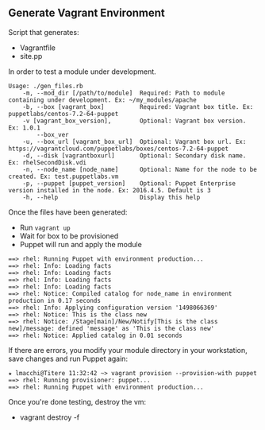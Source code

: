 ## Generate Vagrant Environment
Script that generates:
- Vagrantfile
- site.pp

In order to test a module under development.

```
Usage: ./gen_files.rb
    -m, --mod_dir [/path/to/module]  Required: Path to module containing under development. Ex: ~/my_modules/apache
    -b, --box [vagrant_box]          Required: Vagrant box title. Ex: puppetlabs/centos-7.2-64-puppet
    -v [vagrant_box_version],        Optional: Vagrant box version. Ex: 1.0.1
        --box_ver
    -u, --box_url [vagrant_box_url]  Optional: Vagrant box url. Ex: https://vagrantcloud.com/puppetlabs/boxes/centos-7.2-64-puppet
    -d, --disk [vagrantboxurl]       Optional: Secondary disk name. Ex: rhelSecondDisk.vdi
    -n, --node_name [node_name]      Optional: Name for the node to be created. Ex: test.puppetlabs.vm
    -p, --puppet [puppet_version]    Optional: Puppet Enterprise version installed in the node. Ex: 2016.4.5. Default is 3
    -h, --help                       Display this help
```

Once the files have been generated:

- Run `vagrant up`
- Wait for box to be provisioned
- Puppet will run and apply the module

```
==> rhel: Running Puppet with environment production...
==> rhel: Info: Loading facts
==> rhel: Info: Loading facts
==> rhel: Info: Loading facts
==> rhel: Info: Loading facts
==> rhel: Notice: Compiled catalog for node_name in environment production in 0.17 seconds
==> rhel: Info: Applying configuration version '1498066369'
==> rhel: Notice: This is the class new
==> rhel: Notice: /Stage[main]/New/Notify[This is the class new]/message: defined 'message' as 'This is the class new'
==> rhel: Notice: Applied catalog in 0.01 seconds
```

If there are errors, you modify your module directory in your workstation, save changes and run Puppet again:

```
★ lmacchi@Titere 11:32:42 ~> vagrant provision --provision-with puppet
==> rhel: Running provisioner: puppet...
==> rhel: Running Puppet with environment production...
```

Once you're done testing, destroy the vm:
- vagrant destroy -f
